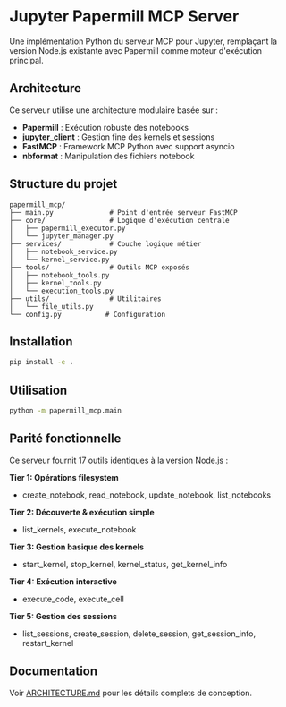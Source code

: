 # Jupyter Papermill MCP Server

Une implémentation Python du serveur MCP pour Jupyter, remplaçant la version Node.js existante avec Papermill comme moteur d'exécution principal.

## Architecture

Ce serveur utilise une architecture modulaire basée sur :

- **Papermill** : Exécution robuste des notebooks
- **jupyter_client** : Gestion fine des kernels et sessions
- **FastMCP** : Framework MCP Python avec support asyncio
- **nbformat** : Manipulation des fichiers notebook

## Structure du projet

```
papermill_mcp/
├── main.py              # Point d'entrée serveur FastMCP
├── core/                # Logique d'exécution centrale
│   ├── papermill_executor.py
│   └── jupyter_manager.py
├── services/            # Couche logique métier
│   ├── notebook_service.py
│   └── kernel_service.py
├── tools/               # Outils MCP exposés
│   ├── notebook_tools.py
│   ├── kernel_tools.py
│   └── execution_tools.py
├── utils/               # Utilitaires
│   └── file_utils.py
└── config.py           # Configuration
```

## Installation

```bash
pip install -e .
```

## Utilisation

```bash
python -m papermill_mcp.main
```

## Parité fonctionnelle

Ce serveur fournit 17 outils identiques à la version Node.js :

**Tier 1: Opérations filesystem**
- create_notebook, read_notebook, update_notebook, list_notebooks

**Tier 2: Découverte & exécution simple**
- list_kernels, execute_notebook

**Tier 3: Gestion basique des kernels**
- start_kernel, stop_kernel, kernel_status, get_kernel_info

**Tier 4: Exécution interactive**
- execute_code, execute_cell

**Tier 5: Gestion des sessions**
- list_sessions, create_session, delete_session, get_session_info, restart_kernel

## Documentation

Voir [ARCHITECTURE.md](./ARCHITECTURE.md) pour les détails complets de conception.